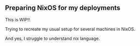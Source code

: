 
## Preparing NixOS for my deployments

This is WIP!!

Trying to recreate my usual setup for several machines in NixOS.

And yes, I struggle to understand nix language.

